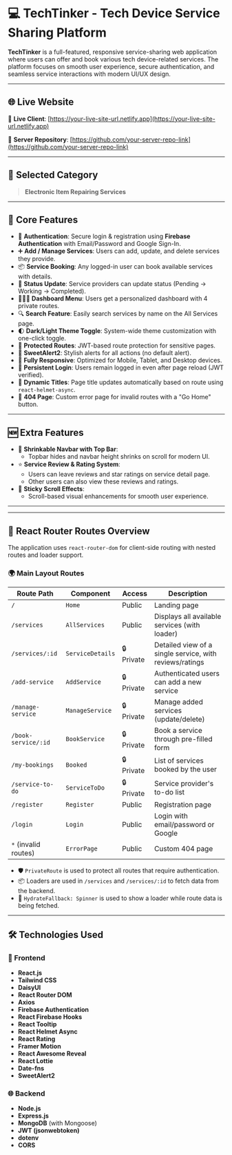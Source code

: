 # 💻 TechTinker - Tech Device Service Sharing Platform

**TechTinker** is a full-featured, responsive service-sharing web application where users can offer and book various tech device-related services. The platform focuses on smooth user experience, secure authentication, and seamless service interactions with modern UI/UX design.

---

## 🌐 Live Website

🔗 **Live Client**: [https://your-live-site-url.netlify.app](https://your-live-site-url.netlify.app)

🔗 **Server Repository**: [https://github.com/your-server-repo-link](https://github.com/your-server-repo-link)

---

## 📌 Selected Category

> **Electronic Item Repairing Services**

---

## 🚀 Core Features

- 🔐 **Authentication**: Secure login & registration using **Firebase Authentication** with Email/Password and Google Sign-In.
- ➕ **Add / Manage Services**: Users can add, update, and delete services they provide.
- 📦 **Service Booking**: Any logged-in user can book available services with details.
- 🧾 **Status Update**: Service providers can update status (Pending → Working → Completed).
- 🧑‍🤝‍🧑 **Dashboard Menu**: Users get a personalized dashboard with 4 private routes.
- 🔍 **Search Feature**: Easily search services by name on the All Services page.
- 🌓 **Dark/Light Theme Toggle**: System-wide theme customization with one-click toggle.
- 🎯 **Protected Routes**: JWT-based route protection for sensitive pages.
- 💬 **SweetAlert2**: Stylish alerts for all actions (no default alert).
- 📱 **Fully Responsive**: Optimized for Mobile, Tablet, and Desktop devices.
- 🧠 **Persistent Login**: Users remain logged in even after page reload (JWT verified).
- 🧢 **Dynamic Titles**: Page title updates automatically based on route using `react-helmet-async`.
- 🚫 **404 Page**: Custom error page for invalid routes with a "Go Home" button.

---

## 🆕 Extra Features

- 🔽 **Shrinkable Navbar with Top Bar**: 
  - Topbar hides and navbar height shrinks on scroll for modern UI.
- ⭐ **Service Review & Rating System**:
  - Users can leave reviews and star ratings on service detail page.
  - Other users can also view these reviews and ratings.
- 🧲 **Sticky Scroll Effects**: 
  - Scroll-based visual enhancements for smooth user experience.

---

---

## 🚦 React Router Routes Overview

The application uses `react-router-dom` for client-side routing with nested routes and loader support.

### 🌍 Main Layout Routes

| Route Path             | Component              | Access          | Description                                               |
|------------------------|------------------------|------------------|-----------------------------------------------------------|
| `/`                    | `Home`                 | Public           | Landing page                                              |
| `/services`            | `AllServices`          | Public           | Displays all available services (with loader)             |
| `/services/:id`        | `ServiceDetails`       | 🔒 Private       | Detailed view of a single service, with reviews/ratings   |
| `/add-service`         | `AddService`           | 🔒 Private       | Authenticated users can add a new service                 |
| `/manage-service`      | `ManageService`        | 🔒 Private       | Manage added services (update/delete)                     |
| `/book-service/:id`    | `BookService`          | 🔒 Private       | Book a service through pre-filled form                   |
| `/my-bookings`         | `Booked`               | 🔒 Private       | List of services booked by the user                       |
| `/service-to-do`       | `ServiceToDo`          | 🔒 Private       | Service provider's to-do list                             |
| `/register`            | `Register`             | Public           | Registration page                                         |
| `/login`               | `Login`                | Public           | Login with email/password or Google                       |
| `*` (invalid routes)   | `ErrorPage`            | Public           | Custom 404 page                                           |

- 🛡️ `PrivateRoute` is used to protect all routes that require authentication.
- 📦 Loaders are used in `/services` and `/services/:id` to fetch data from the backend.
- 🔄 `HydrateFallback: Spinner` is used to show a loader while route data is being fetched.

---


## 🛠️ Technologies Used

### 🔧 Frontend

- **React.js**
- **Tailwind CSS**
- **DaisyUI**
- **React Router DOM**
- **Axios**
- **Firebase Authentication**
- **React Firebase Hooks**
- **React Tooltip**
- **React Helmet Async**
- **React Rating**
- **Framer Motion**
- **React Awesome Reveal**
- **React Lottie**
- **Date-fns**
- **SweetAlert2**

### 🌐 Backend

- **Node.js**
- **Express.js**
- **MongoDB** (with Mongoose)
- **JWT (jsonwebtoken)**
- **dotenv**
- **CORS**


